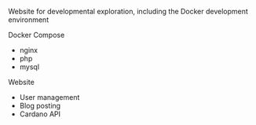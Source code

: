 Website for developmental exploration, including the Docker development environment

Docker Compose
- nginx
- php
- mysql

Website
- User management
- Blog posting
- Cardano API